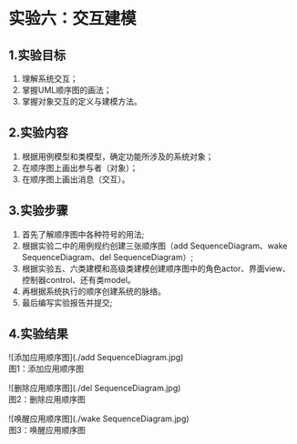 # 实验六：交互建模

## 1.实验目标

1. 理解系统交互；
2. 掌握UML顺序图的画法；
3. 掌握对象交互的定义与建模方法。

## 2.实验内容

  1. 根据用例模型和类模型，确定功能所涉及的系统对象；
  2. 在顺序图上画出参与者（对象）；
  3. 在顺序图上画出消息（交互）。

## 3.实验步骤

1. 首先了解顺序图中各种符号的用法;  
2. 根据实验二中的用例规约创建三张顺序图（add SequenceDiagram、wake SequenceDiagram、del SequenceDiagram）;  
3. 根据实验五、六类建模和高级类建模创建顺序图中的角色actor、界面view、控制器control、还有类model。  
4. 再根据系统执行的顺序创建系统的脉络。 
5. 最后编写实验报告并提交;  

## 4.实验结果

![添加应用顺序图](./add SequenceDiagram.jpg)  
图1：添加应用顺序图

![删除应用顺序图](./del SequenceDiagram.jpg)  
图2：删除应用顺序图

![唤醒应用顺序图](./wake SequenceDiagram.jpg)  
图3：唤醒应用顺序图

